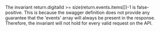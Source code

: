 The invariant return.digitalId >= size(return.events.items[])-1 is false-positive. This is because the swagger definition does not provide any guarantee that the 'events' array will always be present in the response. Therefore, the invariant will not hold for every valid request on the API.
